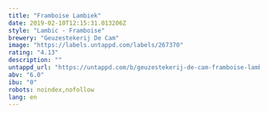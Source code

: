 ```yaml
---
title: "Framboise Lambiek"
date: 2019-02-10T12:15:31.013206Z
style: "Lambic - Framboise"
brewery: "Geuzestekerij De Cam"
image: "https://labels.untappd.com/labels/267370"
rating: "4.13"
description: ""
untappd_url: "https://untappd.com/b/geuzestekerij-de-cam-framboise-lambiek/267370"
abv: "6.0"
ibu: "0"
robots: noindex,nofollow
lang: en
---
```

